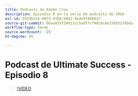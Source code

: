 ```yaml
---
title: Podcasts de Adobe Crux
description: Episodio 8 en la serie de podcasts de CRUX
exl-id: 5929b12e-00fd-41b8-b042-4bde9f868037
source-git-commit: 06aa435f34911cc5adf7cf40c8c8e15693178bda
workflow-type: tm+mt
source-wordcount: '15'
ht-degree: 0%

---
```


# Podcast de Ultimate Success - Episodio 8

>[!VIDEO](https://video.tv.adobe.com/v/3429404?quality=12learn=on)
